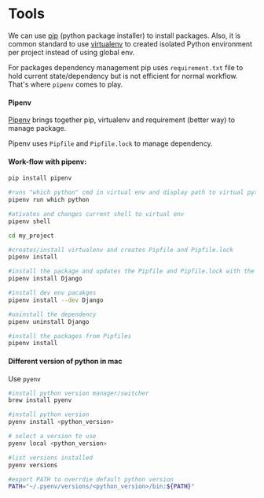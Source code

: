 # Tools

We can use [pip](https://pip.pypa.io/en/stable/) \(python package installer\) to install packages. Also, it is common standard to use [virtualenv](https://virtualenv.pypa.io/en/latest/) to created isolated Python environment per project instead of using global  env. 

For packages dependency management pip uses `requirement.txt` file to hold current state/dependency but is not efficient for normal workflow. That's where `pipenv` comes to play.

#### Pipenv

[Pipenv](http://docs.pipenv.org/en/latest/) brings together pip, virtualenv and requirement \(better way\) to manage package. 

Pipenv uses `Pipfile` and `Pipfile.lock` to manage dependency.

#### Work-flow with pipenv: 

```bash
pip install pipenv

#runs "which python" cmd in virtual env and display path to virtual python executable
pipenv run which python

#ativates and changes current shell to virtual env
pipenv shell

cd my_project

#creates/install virtualenv and creates Pipfile and Pipfile.lock
pipenv install

#install the package and updates the Pipfile and Pipfile.lock with the dependency
pipenv install Django

#install dev env pacakges
pipenv install --dev Django

#uninstall the dependency
pipenv uninstall Django

#install the packages from Pipfiles
pipenv install
```

#### Different version of python in mac

Use `pyenv`

```bash
#install python version manager/switcher
brew install pyenv 

#install python version
pyenv install <python_version>

# select a version to use
pyenv local <python_version>

#list versions installed
pyenv versions

#export PATH to overrdie default python version
PATH="~/.pyenv/versions/<python_version>/bin:${PATH}" 

```

